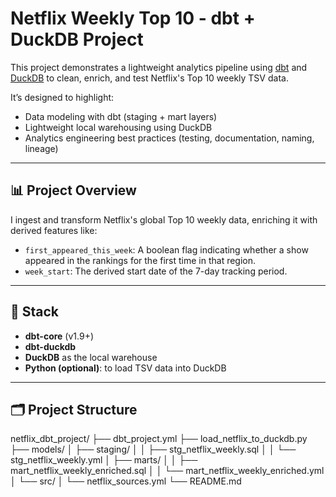# Netflix Weekly Top 10 - dbt + DuckDB Project

This project demonstrates a lightweight analytics pipeline using [dbt](https://www.getdbt.com/) and [DuckDB](https://duckdb.org/) to clean, enrich, and test Netflix's Top 10 weekly TSV data.

It’s designed to highlight:
- Data modeling with dbt (staging + mart layers)
- Lightweight local warehousing using DuckDB
- Analytics engineering best practices (testing, documentation, naming, lineage)

---

## 📊 Project Overview

I ingest and transform Netflix's global Top 10 weekly data, enriching it with derived features like:

- `first_appeared_this_week`: A boolean flag indicating whether a show appeared in the rankings for the first time in that region.
- `week_start`: The derived start date of the 7-day tracking period.

---

## 🔧 Stack

- **dbt-core** (v1.9+)
- **dbt-duckdb**
- **DuckDB** as the local warehouse
- **Python (optional)**: to load TSV data into DuckDB

---

## 🗂️ Project Structure
netflix_dbt_project/
├── dbt_project.yml
├── load_netflix_to_duckdb.py
├── models/
│   ├── staging/
│   │   ├── stg_netflix_weekly.sql
│   │   └── stg_netflix_weekly.yml
│   ├── marts/
│   │   ├── mart_netflix_weekly_enriched.sql
│   │   └── mart_netflix_weekly_enriched.yml
│   └── src/
│       └── netflix_sources.yml
└── README.md

